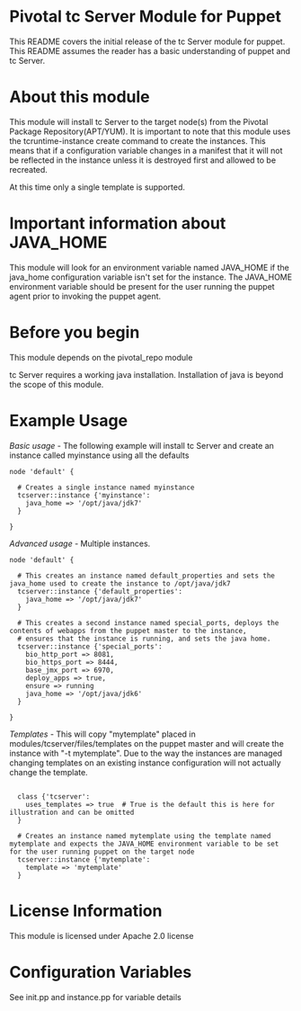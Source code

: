 # Pivotal tc Server Module for Puppet

This README covers the initial release of the tc Server module for puppet. This README assumes the reader has a basic understanding of puppet and tc Server.

# About this module

This module will install tc Server to the target node(s) from the Pivotal Package Repository(APT/YUM). It is important to note that this module uses the tcruntime-instance create command to create the instances. This means that if a configuration variable changes in a manifest that it will not be reflected in the instance unless it is destroyed first and allowed to be recreated.

At this time only a single template is supported. 

# Important information about JAVA\_HOME

This module will look for an environment variable named JAVA\_HOME if the java\_home configuration variable isn't set for the instance. The JAVA\_HOME environment variable should be present for the user running the puppet agent prior to invoking the puppet agent. 

# Before you begin

This module depends on the pivotal\_repo module 

tc Server requires a working java installation. Installation of java is beyond the scope of this module.

# Example Usage

*Basic usage* - The following example will install tc Server and create an instance called myinstance using all the defaults

```puppet
node 'default' {

  # Creates a single instance named myinstance
  tcserver::instance {'myinstance':
    java_home => '/opt/java/jdk7'
  }

}
```

*Advanced usage* - Multiple instances.

```puppet
node 'default' {
 
  # This creates an instance named default_properties and sets the java_home used to create the instance to /opt/java/jdk7
  tcserver::instance {'default_properties':
    java_home => '/opt/java/jdk7'
  }

  # This creates a second instance named special_ports, deploys the contents of webapps from the puppet master to the instance,
  # ensures that the instance is running, and sets the java home. 
  tcserver::instance {'special_ports':
    bio_http_port => 8081,
    bio_https_port => 8444,
    base_jmx_port => 6970,
    deploy_apps => true,
    ensure => running
    java_home => '/opt/java/jdk6'
  }

}
```

*Templates* - This will copy "mytemplate" placed in modules/tcserver/files/templates on the puppet master and will create the instance with "-t mytemplate".  Due to the way the instances are managed changing templates on an existing instance configuration will not actually change the template. 

```puppet

  class {'tcserver':
    uses_templates => true  # True is the default this is here for illustration and can be omitted
  }
  
  # Creates an instance named mytemplate using the template named mytemplate and expects the JAVA_HOME environment variable to be set for the user running puppet on the target node
  tcserver::instance {'mytemplate':
    template => 'mytemplate'
  }
```

# License Information

This module is licensed under Apache 2.0 license

# Configuration Variables

See init.pp and instance.pp for variable details


